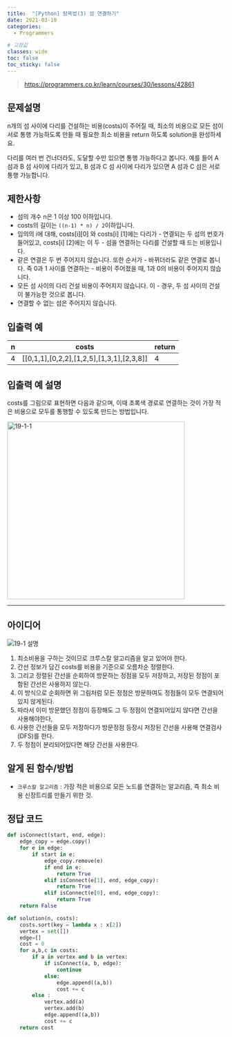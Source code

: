 ```yaml
---
title:  "[Python] 탐욕법(3) 섬 연결하기"
date: 2021-03-10
categories:
  - Programmers

# 고정값
classes: wide
toc: false
toc_sticky: false
---
```


> https://programmers.co.kr/learn/courses/30/lessons/42861

## 문제설명

n개의 섬 사이에 다리를 건설하는 비용(costs)이 주어질 때, 최소의 비용으로 모든 섬이 서로 통행 가능하도록 만들 때 필요한 최소 비용을 return 하도록 solution을 완성하세요.

다리를 여러 번 건너더라도, 도달할 수만 있으면 통행 가능하다고 봅니다. 예를 들어 A 섬과 B 섬 사이에 다리가 있고, B 섬과 C 섬 사이에 다리가 있으면 A 섬과 C 섬은 서로 통행 가능합니다.

## 제한사항

- 섬의 개수 n은 1 이상 100 이하입니다.
- costs의 길이는 `((n-1) * n) / 2`이하입니다.
- 임의의 i에 대해, costs[i][0] 와 costs[i] [1]에는 다리가 - 연결되는 두 섬의 번호가 들어있고, costs[i] [2]에는 이 두 - 섬을 연결하는 다리를 건설할 때 드는 비용입니다.
- 같은 연결은 두 번 주어지지 않습니다. 또한 순서가 - 바뀌더라도 같은 연결로 봅니다. 즉 0과 1 사이를 연결하는 - 비용이 주어졌을 때, 1과 0의 비용이 주어지지 않습니다.
- 모든 섬 사이의 다리 건설 비용이 주어지지 않습니다. 이 - 경우, 두 섬 사이의 건설이 불가능한 것으로 봅니다.
- 연결할 수 없는 섬은 주어지지 않습니다.

## 입출력 예

|n|	costs|	return|
|---|---|---|
|4|	[[0,1,1],[0,2,2],[1,2,5],[1,3,1],[2,3,8]]|	4|

## 입출력 예 설명

costs를 그림으로 표현하면 다음과 같으며, 이때 초록색 경로로 연결하는 것이 가장 적은 비용으로 모두를 통행할 수 있도록 만드는 방법입니다.

<img width="411" alt="19-1-1" src="https://user-images.githubusercontent.com/71180414/110622984-88ef3400-81df-11eb-971d-18519bb6b53e.png">


<hr>

## 아이디어

![19-1 설명](https://user-images.githubusercontent.com/71180414/110623015-94425f80-81df-11eb-8d9e-8c9db4219cc5.png)

1. 최소비용을 구하는 것이므로 크루스칼 알고리즘을 알고 있어야 한다.
2. 간선 정보가 담긴 costs를 비용을 기준으로 오름차순 정렬한다.
3. 그리고 정렬된 간선을 순회하여 방문하는 정점을 모두 저장하고, 저장된 정점이 포함된 간선은 사용하지 않는다.
4. 이 방식으로 순회하면 위 그림처럼 모든 정점은 방문하여도 정점들이 모두 연결되어있지 않게된다.
5. 따라서 이미 방문했던 정점이 등장해도 그 두 정점이 연결되어있지 않다면 간선을 사용해야한다,
6. 사용한 간선들을 모두 저장하다가 방문정점 등장시 저장된 간선을 사용해 연결검사(DFS)를 한다.
7. 두 정점이 분리되어있다면 해당 간선을 사용한다.

## 알게 된 함수/방법

- `크루스칼 알고리즘` : 가장 적은 비용으로 모든 노드를 연결하는 알고리즘, 즉 최소 비용 신장트리를 만들기 위한 것.

## 정답 코드

```python
def isConnect(start, end, edge):
    edge_copy = edge.copy()
    for e in edge:
        if start in e:
            edge_copy.remove(e)
            if end in e:
                return True
            elif isConnect(e[1], end, edge_copy):
                return True
            elif isConnect(e[0], end, edge_copy):
                return True
    return False

def solution(n, costs):
    costs.sort(key = lambda x : x[2])
    vertex = set([])
    edge=[]  
    cost = 0
    for a,b,c in costs:
        if a in vertex and b in vertex:
            if isConnect(a, b, edge):
                continue
            else:
                edge.append((a,b))
                cost += c
        else :
            vertex.add(a)
            vertex.add(b)
            edge.append((a,b))
            cost += c
    return cost
```